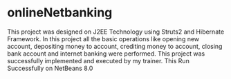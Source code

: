 onlineNetbanking
================
This project was designed on J2EE Technology using Struts2 and Hibernate Framework. 
In this project all the basic operations like opening new account,  depositing money to  account, crediting money to account, 
closing bank account and internet banking were performed.
This project was successfully implemented and executed by my trainer.
This Run Successfully on NetBeans 8.0 
